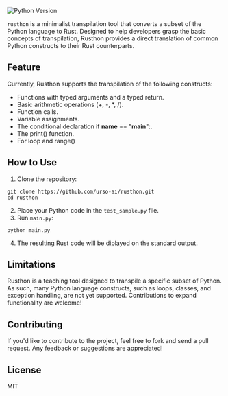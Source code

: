 ![Python Version](https://img.shields.io/badge/python-3.11.4-blue)


`rusthon` is a minimalist transpilation tool that converts a subset of the Python language to Rust. Designed to help developers grasp the basic concepts of transpilation, Rusthon provides a direct translation of common Python constructs to their Rust counterparts.

## Feature
Currently, Rusthon supports the transpilation of the following constructs:

- Functions with typed arguments and a typed return.
- Basic arithmetic operations (+, -, *, /).
- Function calls.
- Variable assignments.
- The conditional declaration if __name__ == "__main__":.
- The print() function.
- For loop and range()

## How to Use
1. Clone the repository:
```
git clone https://github.com/urso-ai/rusthon.git
cd rusthon
```
2. Place your Python code in the `test_sample.py` file.
3. Run `main.py`:
```
python main.py
```
4. The resulting Rust code will be diplayed on the standard output.

## Limitations
Rusthon is a teaching tool designed to transpile a specific subset of Python. As such, many Python language constructs, such as loops, classes, and exception handling, are not yet supported. Contributions to expand functionality are welcome!

## Contributing
If you'd like to contribute to the project, feel free to fork and send a pull request. Any feedback or suggestions are appreciated!

## License
MIT
